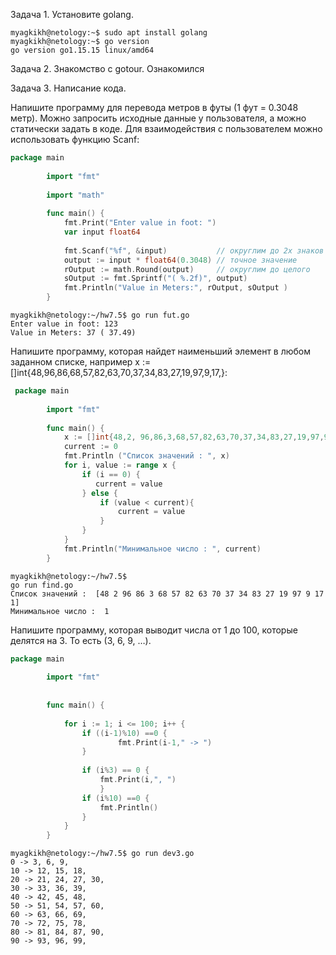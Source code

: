 Задача 1. Установите golang.

```
myagkikh@netology:~$ sudo apt install golang
myagkikh@netology:~$ go version
go version go1.15.15 linux/amd64
```

Задача 2. Знакомство с gotour.
Ознакомился

Задача 3. Написание кода.

Напишите программу для перевода метров в футы (1 фут = 0.3048 метр). Можно запросить исходные данные у пользователя, а можно статически задать в коде. Для взаимодействия с пользователем можно использовать функцию Scanf:
```go
package main
        
        import "fmt"
        
        import "math"
        
        func main() {
            fmt.Print("Enter value in foot: ")
            var input float64
            
            fmt.Scanf("%f", &input)           // округлим до 2х знаков в строке
            output := input * float64(0.3048) // точное значение 
            rOutput := math.Round(output)     // округлим до целого
            sOutput := fmt.Sprintf("( %.2f)", output)
            fmt.Println("Value in Meters:", rOutput, sOutput )    
        }
```

```
myagkikh@netology:~/hw7.5$ go run fut.go
Enter value in foot: 123
Value in Meters: 37 ( 37.49)
```


Напишите программу, которая найдет наименьший элемент в любом заданном списке, например x := []int{48,96,86,68,57,82,63,70,37,34,83,27,19,97,9,17,}:
```go
 package main
        
        import "fmt"
        
        func main() {
            x := []int{48,2, 96,86,3,68,57,82,63,70,37,34,83,27,19,97,9,17,1}
            current := 0
            fmt.Println ("Список значений : ", x)
            for i, value := range x {
                if (i == 0) {
                   current = value 
                } else {
                    if (value < current){
                        current = value
                    }
                }
            }
            fmt.Println("Минимальное число : ", current)
        }    
```

```
myagkikh@netology:~/hw7.5$
go run find.go
Список значений :  [48 2 96 86 3 68 57 82 63 70 37 34 83 27 19 97 9 17 1]
Минимальное число :  1
```

Напишите программу, которая выводит числа от 1 до 100, которые делятся на 3. То есть (3, 6, 9, …).
```go
package main
        
        import "fmt"
        
        
        func main() {
            
            for i := 1; i <= 100; i++ {
                if ((i-1)%10) ==0 {
                        fmt.Print(i-1," -> ")
                }            
                        
                if (i%3) == 0 {
                    fmt.Print(i,", ")
                    }
                if (i%10) ==0 {
                    fmt.Println()
                }
            }
        }
```

```
myagkikh@netology:~/hw7.5$ go run dev3.go
0 -> 3, 6, 9,
10 -> 12, 15, 18,
20 -> 21, 24, 27, 30,
30 -> 33, 36, 39,
40 -> 42, 45, 48,
50 -> 51, 54, 57, 60,
60 -> 63, 66, 69,
70 -> 72, 75, 78,
80 -> 81, 84, 87, 90,
90 -> 93, 96, 99,
```